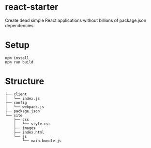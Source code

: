 # react-starter
Create dead simple React applications without billions of package.json dependencies.

# Setup
```
npm install
npm run build
```

# Structure
```
├── client
│   └── index.js
├── config
│   └── webpack.js
├── package.json
└── site
    ├── css
    │   └── style.css
    ├── images
    ├── index.html
    └── js
        └── main.bundle.js
```
